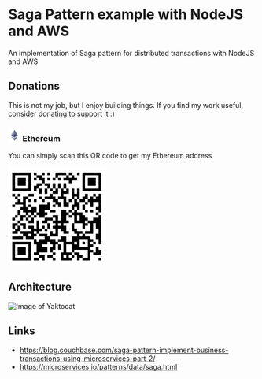 # Saga Pattern example with NodeJS and AWS
An implementation of Saga pattern for distributed transactions with NodeJS and AWS

## Donations
This is not my job, but I enjoy building things. If you find my work useful, consider donating to support it :)
### <img alt="Image of Ethereum" width="25" height="25" src="https://github.com/joumenharzli/donations/blob/main/Ethereum-icon.png?raw=true"> Ethereum
You can simply scan this QR code to get my Ethereum address

<img alt="My QR Code" width="200" height="200" src="https://github.com/joumenharzli/donations/blob/main/ethereum.png?raw=true">

## Architecture
![Image of Yaktocat](https://i.ibb.co/HhLBQT1/Saga-Architecture-1.png)


## Links
* https://blog.couchbase.com/saga-pattern-implement-business-transactions-using-microservices-part-2/
* https://microservices.io/patterns/data/saga.html
